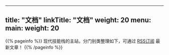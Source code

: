 
---
title: "文档"
linkTitle: "文档"
weight: 20
menu:
  main:
    weight: 20
---

{{% pageinfo %}}
现代技能栈的主站，分门别类整理如下，可通过 [RSS订阅](/docs/index.xml) 最新文章！
{{% /pageinfo %}}
